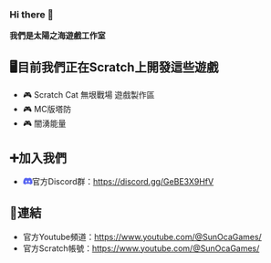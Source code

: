 ### Hi there 👋
**我們是太陽之海遊戲工作室**
 
## 🖥️目前我們正在Scratch上開發這些遊戲
- 🎮 Scratch Cat 無垠戰場 遊戲製作區
- 🎮 MC版塔防
- 🎮 闇湧能量
## ➕加入我們
- <img src='img/discord.png' height='12px'>官方Discord群：https://discord.gg/GeBE3X9HfV
## 🔗連結
- 官方Youtube頻道：https://www.youtube.com/@SunOcaGames/
- 官方Scratch帳號：https://www.youtube.com/@SunOcaGames/
